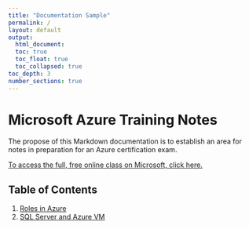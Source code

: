```yaml
---
title: "Documentation Sample"
permalink: /
layout: default
output: 
  html_document:
  toc: true
  toc_float: true
  toc_collapsed: true
toc_depth: 3
number_sections: true
---
```


# Microsoft Azure Training Notes

The propose of this Markdown documentation is to establish an area for notes in preparation for an Azure certification exam.

[To access the full, free online class on Microsoft, click here.](https://learn.microsoft.com/en-us/training/modules/prepare-to-maintain-sql-databases-azure/2-describe-azure-data-platform-roles)

## Table of Contents
1. [Roles in  Azure](first_page.md) 
2. [SQL Server and Azure VM](sql_server_vm.md)